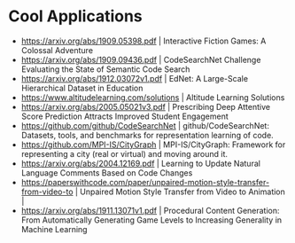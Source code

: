 # Cool Applications

- https://arxiv.org/abs/1909.05398.pdf | Interactive Fiction Games: A Colossal Adventure
- https://arxiv.org/abs/1909.09436.pdf | CodeSearchNet Challenge Evaluating the State of Semantic Code Search
- https://arxiv.org/abs/1912.03072v1.pdf | EdNet: A Large-Scale Hierarchical Dataset in Education
- https://www.altitudelearning.com/solutions | Altitude Learning Solutions
- https://arxiv.org/abs/2005.05021v3.pdf | Prescribing Deep Attentive Score Prediction Attracts Improved Student Engagement
- https://github.com/github/CodeSearchNet | github/CodeSearchNet: Datasets, tools, and benchmarks for representation learning of code.
- https://github.com/MPI-IS/CityGraph | MPI-IS/CityGraph: Framework for representing a city (real or virtual) and moving around it.
- https://arxiv.org/abs/2004.12169.pdf | Learning to Update Natural Language Comments Based on Code Changes
- https://paperswithcode.com/paper/unpaired-motion-style-transfer-from-video-to | Unpaired Motion Style Transfer from Video to Animation |
- https://arxiv.org/abs/1911.13071v1.pdf | Procedural Content Generation: From Automatically Generating Game Levels to Increasing Generality in Machine Learning
